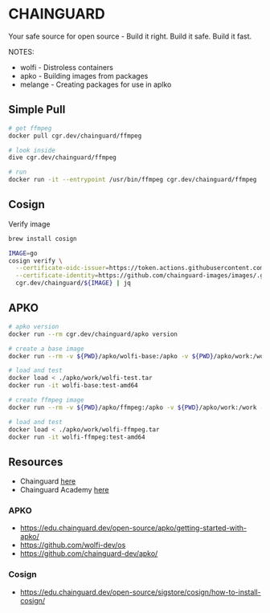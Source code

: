# CHAINGUARD

Your safe source for open source - Build it right. Build it safe. Build it fast.

NOTES:

* wolfi - Distroless containers
* apko - Building images from packages
* melange - Creating packages for use in aplko

## Simple Pull

```sh
# get ffmpeg
docker pull cgr.dev/chainguard/ffmpeg    

# look inside
dive cgr.dev/chainguard/ffmpeg    

# run
docker run -it --entrypoint /usr/bin/ffmpeg cgr.dev/chainguard/ffmpeg 
```

## Cosign

Verify image

```sh
brew install cosign

IMAGE=go
cosign verify \
  --certificate-oidc-issuer=https://token.actions.githubusercontent.com \
  --certificate-identity=https://github.com/chainguard-images/images/.github/workflows/release.yaml@refs/heads/main \
  cgr.dev/chainguard/${IMAGE} | jq
```

## APKO

```sh
# apko version
docker run --rm cgr.dev/chainguard/apko version
```

```sh
# create a base image
docker run --rm -v ${PWD}/apko/wolfi-base:/apko -v ${PWD}/apko/work:/work -w /work cgr.dev/chainguard/apko build /apko/wolfi-base.yaml wolfi-base:test wolfi-test.tar

# load and test
docker load < ./apko/work/wolfi-test.tar
docker run -it wolfi-base:test-amd64

# create ffmpeg image
docker run --rm -v ${PWD}/apko/ffmpeg:/apko -v ${PWD}/apko/work:/work -w /work cgr.dev/chainguard/apko build /apko/wolfi-ffmpeg.yaml wolfi-ffmpeg:test wolfi-ffmpeg.tar

# load and test
docker load < ./apko/work/wolfi-ffmpeg.tar
docker run -it wolfi-ffmpeg:test-amd64
```

## Resources

* Chainguard [here](https://www.chainguard.dev/)
* Chainguard Academy [here](https://edu.chainguard.dev/)

### APKO

* https://edu.chainguard.dev/open-source/apko/getting-started-with-apko/
* https://github.com/wolfi-dev/os
* https://github.com/chainguard-dev/apko/

### Cosign

* https://edu.chainguard.dev/open-source/sigstore/cosign/how-to-install-cosign/



